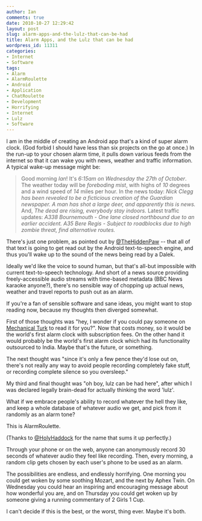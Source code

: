 ```yaml
---
author: Ian
comments: true
date: 2010-10-27 12:29:42
layout: post
slug: alarm-apps-and-the-lulz-that-can-be-had
title: Alarm Apps, and the Lulz that can be had
wordpress_id: 11311
categories:
- Internet
- Software
tags:
- Alarm
- AlarmRoulette
- Android
- Application
- ChatRoulette
- Development
- Horrifying
- Internet
- Lulz
- Software
---
```


I am in the middle of creating an Android app that's a kind of super alarm clock.  (God forbid I should have less than six projects on the go at once.)  In the run-up to your chosen alarm time, it pulls down various feeds from the internet so that it can wake you with news, weather and traffic information.  A typical wake-up message might be:

> Good morning _Ian_!  It's _6:15am on Wednesday the 27th of October_.  The weather today will be _foreboding mist_, with highs of _10_ degrees and a wind speed of _14_ miles per hour.
In the news today: _Nick Clegg has been revealed to be a ficticious creation of the Guardian newspaper.  A man has shot a large deer, and apparently this is news._  And, _The dead are rising, everybody stay indoors._
Latest traffic updates: _A338 Bournemouth - One lane closed northbound due to an earlier accident.  A35 Bere Regis - Subject to roadblocks due to high zombie threat, find alternative routes._

There's just one problem, as pointed out by [@TheHiddenPaw](http://www.twitter.com/TheHiddenPaw) -- that all of that text is going to get read out by the Android text-to-speech engine, and thus you'll wake up to the sound of the news being read by a Dalek.

Ideally we'd like the voice to sound human, but that's all-but impossible with current text-to-speech technology.  And short of a news source providing freely-accessible audio streams with time-based metadata (BBC News karaoke anyone?), there's no sensible way of chopping up actual news, weather and travel reports to push out as an alarm.

If you're a fan of sensible software and sane ideas, you might want to stop reading now, because my thoughts then diverged somewhat.

First of those thoughts was "hey, I wonder if you could pay someone on [Mechanical Turk](http://www.mturk.com/mturk/welcome) to read it for you?".  Now that costs money, so it would be the world's first alarm clock with subscription fees.  On the other hand it would probably be the world's first alarm clock which had its functionality outsourced to India.  Maybe that's the future, or something.

The next thought was "since it's only a few pence they'd lose out on, there's not really any way to avoid people recording completely fake stuff, or recording complete silence so you oversleep."

My third and final thought was "oh boy, lulz can be had here", after which I was declared legally brain-dead for actually thinking the word 'lulz'.

What if we embrace people's ability to record whatever the hell they like, and keep a whole database of whatever audio we get, and pick from it randomly as an alarm tone?

This is AlarmRoulette.

(Thanks to [@HolyHaddock](http://www.twitter.com/HolyHaddock) for the name that sums it up perfectly.)

Through your phone or on the web, anyone can anonymously record 30 seconds of whatever audio they feel like recording.  Then, every morning, a random clip gets chosen by each user's phone to be used as an alarm.

The possibilities are endless, and endlessly horrifying.  One morning you could get woken by some soothing Mozart, and the next by Aphex Twin.  On Wednesday you could hear an inspiring and encouraging message about how wonderful you are, and on Thursday you could get woken up by someone giving a running commentary of 2 Girls 1 Cup.

I can't decide if this is the best, or the worst, thing ever.  Maybe it's both.
